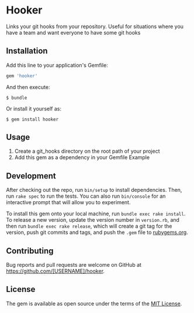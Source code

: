 # Hooker

Links your git hooks from your repository. Useful for situations where you have a team and want everyone to have some git hooks


## Installation

Add this line to your application's Gemfile:

```ruby
gem 'hooker'
```

And then execute:

    $ bundle

Or install it yourself as:

    $ gem install hooker

## Usage

1. Create a git_hooks directory on the root path of your project
2. Add this gem as a dependency in your Gemfile
Example


## Development

After checking out the repo, run `bin/setup` to install dependencies. Then, run `rake spec` to run the tests. You can also run `bin/console` for an interactive prompt that will allow you to experiment.

To install this gem onto your local machine, run `bundle exec rake install`. To release a new version, update the version number in `version.rb`, and then run `bundle exec rake release`, which will create a git tag for the version, push git commits and tags, and push the `.gem` file to [rubygems.org](https://rubygems.org).

## Contributing

Bug reports and pull requests are welcome on GitHub at https://github.com/[USERNAME]/hooker.


## License

The gem is available as open source under the terms of the [MIT License](http://opensource.org/licenses/MIT).

